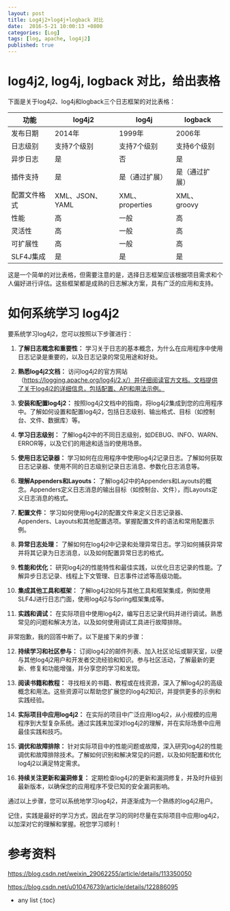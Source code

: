 ```yaml
---
layout: post
title: Log4j2+log4j+logback 对比
date:  2016-5-21 10:00:13 +0800
categories: [Log]
tags: [log, apache, log4j2]
published: true
---
```



# log4j2, log4j, logback 对比，给出表格

下面是关于log4j2、log4j和logback三个日志框架的对比表格：

| 功能 | log4j2 | log4j | logback |
|------|--------|-------|---------|
| 发布日期 | 2014年 | 1999年 | 2006年 |
| 日志级别 | 支持7个级别 | 支持7个级别 | 支持6个级别 |
| 异步日志 | 是 | 否 | 是 |
| 插件支持 | 是 | 是（通过扩展）| 是（通过扩展）|
| 配置文件格式 | XML、JSON、YAML | XML、properties | XML、groovy |
| 性能 | 高 | 一般 | 高 |
| 灵活性 | 高 | 一般 | 高 |
| 可扩展性 | 高 | 一般 | 高 |
| SLF4J集成 | 是 | 是 | 是 |

这是一个简单的对比表格，但需要注意的是，选择日志框架应该根据项目需求和个人偏好进行评估。这些框架都是成熟的日志解决方案，具有广泛的应用和支持。

# 如何系统学习 log4j2

要系统学习log4j2，您可以按照以下步骤进行：

1. **了解日志概念和重要性：** 学习关于日志的基本概念，为什么在应用程序中使用日志记录是重要的，以及日志记录的常见用途和好处。

2. **熟悉log4j2文档：** 访问log4j2的官方网站（https://logging.apache.org/log4j/2.x/）并仔细阅读官方文档。文档提供了关于log4j2的详细信息，包括配置、API和用法示例。

3. **安装和配置log4j2：** 按照log4j2文档中的指南，将log4j2集成到您的应用程序中。了解如何设置和配置log4j2，包括日志级别、输出格式、目标（如控制台、文件、数据库）等。

4. **学习日志级别：** 了解log4j2中的不同日志级别，如DEBUG、INFO、WARN、ERROR等，以及它们的用途和适当的使用场景。

5. **使用日志记录器：** 学习如何在应用程序中使用log4j2记录日志。了解如何获取日志记录器、使用不同的日志级别记录日志消息、参数化日志消息等。

6. **理解Appenders和Layouts：** 了解log4j2中的Appenders和Layouts的概念。Appenders定义日志消息的输出目标（如控制台、文件），而Layouts定义日志消息的格式。

7. **配置文件：** 学习如何使用log4j2的配置文件来定义日志记录器、Appenders、Layouts和其他配置选项。掌握配置文件的语法和常用配置示例。

8. **异常日志处理：** 了解如何在log4j2中记录和处理异常日志。学习如何捕获异常并将其记录为日志消息，以及如何配置异常日志的格式。

9. **性能和优化：** 研究log4j2的性能特性和最佳实践，以优化日志记录的性能。了解异步日志记录、线程上下文管理、日志事件过滤等高级功能。

10. **集成其他工具和框架：** 了解log4j2如何与其他工具和框架集成，例如使用SLF4J进行日志门面，使用log4j2与Spring框架集成等。

11. **实践和调试：** 在实际项目中使用log4j2，编写日志记录代码并进行调试。熟悉常见的问题和解决方法，以及如何使用调试工具进行故障排除。

非常抱歉，我的回答中断了。以下是接下来的步骤：

12. **持续学习和社区参与：** 订阅log4j2的邮件列表、加入社区论坛或聊天室，以便与其他log4j2用户和开发者交流经验和知识。参与社区活动，了解最新的更新、修复和功能增强，并分享您的学习和发现。

13. **阅读书籍和教程：** 寻找相关的书籍、教程或在线资源，深入了解log4j2的高级概念和用法。这些资源可以帮助您扩展您的log4j2知识，并提供更多的示例和实践经验。

14. **实际项目中应用log4j2：** 在实际的项目中广泛应用log4j2，从小规模的应用程序到大型复杂系统。通过实践来加深对log4j2的理解，并在实际场景中应用最佳实践和技巧。

15. **调优和故障排除：** 针对实际项目中的性能问题或故障，深入研究log4j2的性能调优和故障排除技术。了解如何识别和解决常见的问题，以及如何配置和优化log4j2以满足特定需求。

16. **持续关注更新和漏洞修复：** 定期检查log4j2的更新和漏洞修复，并及时升级到最新版本，以确保您的应用程序不受已知的安全漏洞影响。

通过以上步骤，您可以系统地学习log4j2，并逐渐成为一个熟练的log4j2用户。

记住，实践是最好的学习方式，因此在学习的同时尽量在实际项目中应用log4j2，以加深对它的理解和掌握。祝您学习顺利！


# 参考资料

https://blog.csdn.net/weixin_29062255/article/details/113350050

https://blog.csdn.net/u010476739/article/details/122886095

* any list
{:toc}

